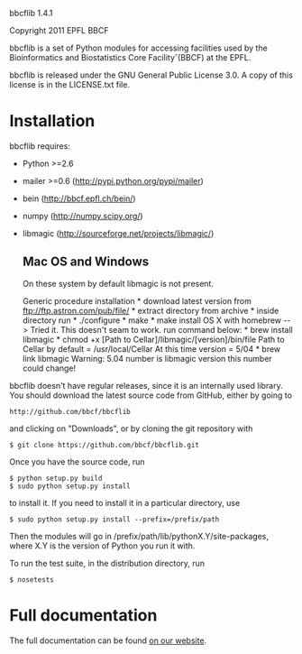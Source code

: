 bbcflib 1.4.1

Copyright 2011 EPFL BBCF <webmaster dot bbcf at epfl dot ch>

bbcflib is a set of Python modules for accessing facilities used by
the Bioinformatics and Biostatistics Core Facility˘(BBCF) at the EPFL.

bbcflib is released under the GNU General Public License 3.0. A copy
of this license is in the LICENSE.txt file.

Installation
============

bbcflib requires:
* Python >=2.6
* mailer >=0.6 (http://pypi.python.org/pypi/mailer)
* bein (http://bbcf.epfl.ch/bein/)
* numpy (http://numpy.scipy.org/)
* libmagic (http://sourceforge.net/projects/libmagic/)

    Mac OS and Windows
    ------------------

    On these system by default libmagic is not present.

    Generic procedure installation
        * download latest version from ftp://ftp.astron.com/pub/file/
        * extract directory from archive
        * inside directory run
          * ./configure
          * make
          * make install
    OS X with homebrew --> Tried it. This doesn't seam to work.
        run command below:
            * brew install libmagic
            * chmod +x [Path to Cellar]/libmagic/[version]/bin/file
            Path to Cellar by default = /usr/local/Cellar
            At this time version = 5/04
            * brew link libmagic
        Warning: 5.04 number is libmagic version this number could change!

bbcflib doesn't have regular releases, since it is an internally used
library. You should download the latest source code from GitHub,
either by going to

    http://github.com/bbcf/bbcflib

and clicking on "Downloads", or by cloning the git repository with

    $ git clone https://github.com/bbcf/bbcflib.git

Once you have the source code, run

    $ python setup.py build
    $ sudo python setup.py install

to install it. If you need to install it in a particular directory,
use

    $ sudo python setup.py install --prefix=/prefix/path

Then the modules will go in /prefix/path/lib/pythonX.Y/site-packages,
where X.Y is the version of Python you run it with.

To run the test suite, in the distribution directory, run

    $ nosetests

Full documentation
==================

The full documentation can be found [on our website](http://bbcf.epfl.ch/bbcflib).
